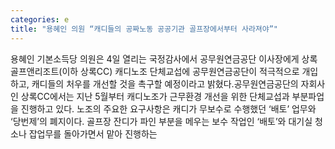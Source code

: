 ```yaml
---
categories: e
title: "용혜인 의원 “캐디들의 공짜노동 공공기관 골프장에서부터 사라져야”"
---
```

용혜인 기본소득당 의원은 4일 열리는 국정감사에서 공무원연금공단 이사장에게 상록골프앤리조트(이하 상록CC) 캐디노조 단체교섭에 공무원연금공단이 적극적으로 개입하고, 캐디들의 처우를 개선할 것을 촉구할 예정이라고 밝혔다.공무원연금공단의 자회사인 상록CC에서는 지난 5월부터 캐디노조가 근무환경 개선을 위한 단체교섭과 부분파업을 진행하고 있다. 노조의 주요한 요구사항은 캐디가 무보수로 수행했던 ‘배토’ 업무와 ‘당번제’의 폐지이다. 골프장 잔디가 파인 부분을 메우는 보수 작업인 ‘배토’와 대기실 청소나 잡업무를 돌아가면서 맡아 진행하는